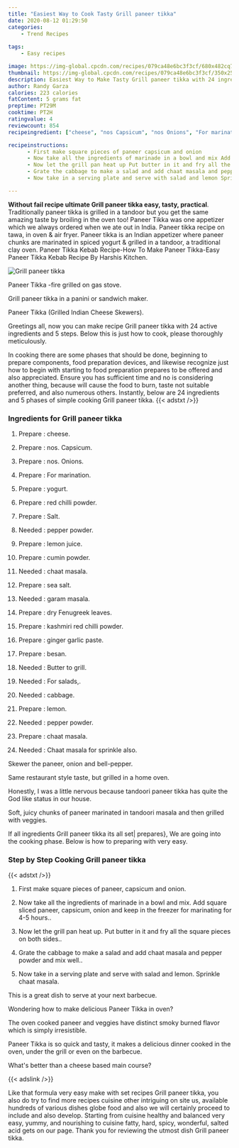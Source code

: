 ```yaml
---
title: "Easiest Way to Cook Tasty Grill paneer tikka"
date: 2020-08-12 01:29:50
categories:
    - Trend Recipes
    
tags:
    - Easy recipes

image: https://img-global.cpcdn.com/recipes/079ca48e6bc3f3cf/680x482cq70/grill-paneer-tikka-recipe-main-photo.jpg
thumbnail: https://img-global.cpcdn.com/recipes/079ca48e6bc3f3cf/350x250cq70/grill-paneer-tikka-recipe-main-photo.jpg
description: Easiest Way to Make Tasty Grill paneer tikka with 24 ingredients and 5 stages of easy cooking.
author: Randy Garza
calories: 223 calories
fatContent: 5 grams fat
preptime: PT29M
cooktime: PT2H
ratingvalue: 4
reviewcount: 854
recipeingredient: ["cheese", "nos Capsicum", "nos Onions", "For marination", "yogurt", "red chilli powder", "Salt", "pepper powder", "lemon juice", "cumin powder", "chaat masala", "sea salt", "garam masala", "dry Fenugreek leaves", "kashmiri red chilli powder", "ginger garlic paste", "besan", "Butter to grill", "For salads", "cabbage", "lemon", "pepper powder", "chaat masala", "Chaat masala for sprinkle also"]

recipeinstructions: 
      - First make square pieces of paneer capsicum and onion 
      - Now take all the ingredients of marinade in a bowl and mix Add square sliced paneer capsicum onion and keep in the freezer for marinating for 45 hours 
      - Now let the grill pan heat up Put butter in it and fry all the square pieces on both sides 
      - Grate the cabbage to make a salad and add chaat masala and pepper powder and mix well 
      - Now take in a serving plate and serve with salad and lemon Sprinkle chaat masala

---
```




**Without fail recipe ultimate Grill paneer tikka easy, tasty, practical**. Traditionally paneer tikka is grilled in a tandoor but you get the same amazing taste by broiling in the oven too! Paneer Tikka was one appetizer which we always ordered when we ate out in India. Paneer tikka recipe on tawa, in oven &amp; air fryer. Paneer tikka is an Indian appetizer where paneer chunks are marinated in spiced yogurt &amp; grilled in a tandoor, a traditional clay oven. Paneer Tikka Kebab Recipe-How To Make Paneer Tikka-Easy Paneer Tikka Kebab Recipe By Harshis Kitchen.


![Grill paneer tikka](https://img-global.cpcdn.com/recipes/079ca48e6bc3f3cf/680x482cq70/grill-paneer-tikka-recipe-main-photo.jpg "Grill paneer tikka")



Paneer Tikka -fire grilled on gas stove.

Grill paneer tikka in a panini or sandwich maker.

Paneer Tikka (Grilled Indian Cheese Skewers).


Greetings all, now you can make recipe Grill paneer tikka with 24 active ingredients and 5 steps. Below this is just how to cook, please thoroughly meticulously.

In cooking there are some phases that should be done, beginning to prepare components, food preparation devices, and likewise recognize just how to begin with starting to food preparation prepares to be offered and also appreciated. Ensure you has sufficient time and no is considering another thing, because will cause the food to burn, taste not suitable preferred, and also numerous others. Instantly, below are 24 ingredients and 5 phases of simple cooking Grill paneer tikka.
{{< adstxt />}}

### Ingredients for Grill paneer tikka


1. Prepare  : cheese.

1. Prepare  : nos. Capsicum.

1. Prepare  : nos. Onions.

1. Prepare  : For marination.

1. Prepare  : yogurt.

1. Prepare  : red chilli powder.

1. Prepare  : Salt.

1. Needed  : pepper powder.

1. Prepare  : lemon juice.

1. Prepare  : cumin powder.

1. Needed  : chaat masala.

1. Prepare  : sea salt.

1. Needed  : garam masala.

1. Prepare  : dry Fenugreek leaves.

1. Prepare  : kashmiri red chilli powder.

1. Prepare  : ginger garlic paste.

1. Prepare  : besan.

1. Needed  : Butter to grill.

1. Needed  : For salads,.

1. Needed  : cabbage.

1. Prepare  : lemon.

1. Needed  : pepper powder.

1. Prepare  : chaat masala.

1. Needed  : Chaat masala for sprinkle also.


Skewer the paneer, onion and bell-pepper.

Same restaurant style taste, but grilled in a home oven.

Honestly, I was a little nervous because tandoori paneer tikka has quite the God like status in our house.

Soft, juicy chunks of paneer marinated in tandoori masala and then grilled with veggies.


If all ingredients Grill paneer tikka its all set| prepares}, We are going into the cooking phase. Below is how to preparing with very easy.

### Step by Step Cooking Grill paneer tikka

{{< adstxt />}}


1. First make square pieces of paneer, capsicum and onion.



1. Now take all the ingredients of marinade in a bowl and mix. Add square sliced ​​paneer, capsicum, onion and keep in the freezer for marinating for 4-5 hours..



1. Now let the grill pan heat up. Put butter in it and fry all the square pieces on both sides..



1. Grate the cabbage to make a salad and add chaat masala and pepper powder and mix well..



1. Now take in a serving plate and serve with salad and lemon. Sprinkle chaat masala.




This is a great dish to serve at your next barbecue.

Wondering how to make delicious Paneer Tikka in oven?

The oven cooked paneer and veggies have distinct smoky burned flavor which is simply irresistible.

Paneer Tikka is so quick and tasty, it makes a delicious dinner cooked in the oven, under the grill or even on the barbecue.

What&#39;s better than a cheese based main course?


{{< adslink />}}

Like that formula very easy make with set recipes Grill paneer tikka, you also do try to find more recipes cuisine other intriguing on site us, available hundreds of various dishes globe food and also we will certainly proceed to include and also develop. Starting from cuisine healthy and balanced very easy, yummy, and nourishing to cuisine fatty, hard, spicy, wonderful, salted acid gets on our page. Thank you for reviewing the utmost dish Grill paneer tikka.
